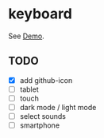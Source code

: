 # keyboard

See [Demo](https://l1ck0h.github.io/keyboard/).

## TODO

- [x] add github-icon
- [ ] tablet
- [ ] touch
- [ ] dark mode / light mode
- [ ] select sounds
- [ ] smartphone
